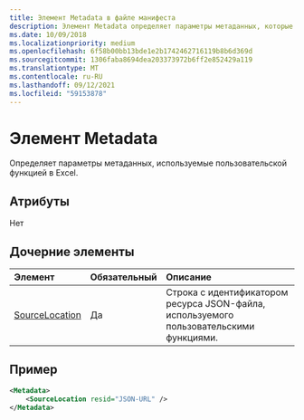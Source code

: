 ```yaml
---
title: Элемент Metadata в файле манифеста
description: Элемент Metadata определяет параметры метаданных, которые настраиваемая функция использует в Excel.
ms.date: 10/09/2018
ms.localizationpriority: medium
ms.openlocfilehash: 6f58b00bb13bde1e2b1742462716119b8b6d369d
ms.sourcegitcommit: 1306faba8694dea203373972b6ff2e852429a119
ms.translationtype: MT
ms.contentlocale: ru-RU
ms.lasthandoff: 09/12/2021
ms.locfileid: "59153878"
---
```

# <a name="metadata-element"></a>Элемент Metadata

Определяет параметры метаданных, используемые пользовательской функцией в Excel.

## <a name="attributes"></a>Атрибуты

Нет

## <a name="child-elements"></a>Дочерние элементы

|  Элемент  |  Обязательный  |  Описание  |
|:-----|:-----|:-----|
|  [SourceLocation](customfunctionssourcelocation.md)  |  Да  | Строка с идентификатором ресурса JSON-файла, используемого пользовательскими функциями. |

## <a name="example"></a>Пример

```xml
<Metadata>
    <SourceLocation resid="JSON-URL" />
</Metadata>
```
